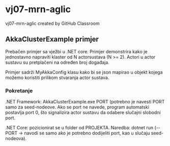 # vj07-mrn-aglic
vj07-mrn-aglic created by GitHub Classroom

## AkkaClusterExample primjer
Prebačen primjer sa vježbi u .NET core. Primjer demonstrira kako je jednostavno napraviti klaster od N actorsustava (N >= 2). 
Actori u actor sustavu su pretplačeni na određen broj događaja.

Primjer sadrži MyAkkaConfig klasu kako bi se json mapirao u objekt kojega možemo koristiti prilikom stvaranja actor sustava. 

### Pokretanje

.NET Framework: AkkaClusterExample.exe PORT (potrebno je navesti PORT samo za seed-nodeove. Ako se port ne navede, program automatski postavlja port 0,
  što signalizira actor sustavu da odabere slučajni slobodni port.
  
.NET Core: pozicionirat se u folder od PROJEKTA. Naredba: dotnet run (-- PORT -> navodi se samo ako je potrebno dodijeliti port, kao u slučaju seed-nodeova).
